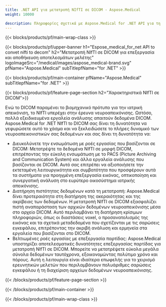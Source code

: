 ```yaml
---
title: .NET API για μετατροπή NIfTI σε DICOM - Aspose.Medical
weight: 10000

description: Πληροφορίες σχετικά με Aspose.Medical for .NET API για τη μετατροπή NIfTI σε DICOM
---
```


{{< blocks/products/pf/main-wrap-class >}}

{{< blocks/products/pf/upper-banner h1="Espose_medical_for_net API to convet nifti to decom" h2="Μετατροπή NIfTI σε DICOM για επεξεργασία και αποθήκευση αποτελεσμάτων μελέτης" logoImageSrc="/medical/images/aspose_medical-brand.svg" pfName="Aspose.Medical" subTitlepfName="for .NET" >}}

{{< blocks/products/pf/main-container pfName="Aspose.Medical" subTitlepfName="for .NET" >}}

{{< blocks/products/pf/feature-page-section h2="Χαρακτηριστικά NIfTI σε DICOM">}}

<p>Ενώ το DICOM παραμένει το βιομηχανικό πρότυπο για την ιατρική απεικόνιση, το NIfTI υπερέχει στην έρευνα νευροαπεικόνισης. Ωστόσο, πολλά εξειδικευμένα εργαλεία ανάλυσης απαιτούν δεδομένα DICOM. Aspose.Medical for .NET NIfTI to DICOM σας δίνει τη δυνατότητα να γεφυρώσετε αυτό το χάσμα και να ξεκλειδώσετε το πλήρες δυναμικό των νευροαπεικονιστικών σας δεδομένων και σας δίνει τη δυνατότητα να:</p>

<ul>
<li>Διευκολύνετε την ενσωμάτωση με ροές εργασίας που βασίζονται σε DICOM: Μετατρέψτε τα δεδομένα NIfTI σε μορφή DICOM, επιτρέποντας την εύκολη ενσωμάτωση με το PACS (Picture Archiving and Communication System) και άλλα εργαλεία ανάλυσης που βασίζονται σε DICOM. Αυτό σας επιτρέπει να αξιοποιήσετε την εκτεταμένη λειτουργικότητα και συμβατότητα που προσφέρουν αυτά τα συστήματα για προηγμένη επεξεργασία εικόνας, οπτικοποίηση και συνεργατική ανάλυση στο ευρύτερο οικοσύστημα ιατρικής απεικόνισης.</li>
<li>Διατήρηση πιστότητας δεδομένων κατά τη μετατροπή: Aspose.Medical δίνει προτεραιότητα στη διατήρηση της ακεραιότητας και της ακρίβειας των δεδομένων. Η μετατροπή NIfTI σε DICOM εξασφαλίζει πιστή αναπαράσταση των αρχικών δεδομένων νευροαπεικόνισης μέσα στο αρχείο DICOM. Αυτό περιλαμβάνει τη διατήρηση κρίσιμων πληροφοριών, όπως οι διαστάσεις voxel, ο προσανατολισμός της εικόνας και τα σχετικά μεταδεδομένα που σχετίζονται με τις σαρώσεις εγκεφάλου, επιτρέποντας την ακριβή ανάλυση και ερμηνεία στα εργαλεία που βασίζονται στο DICOM.</li>
<li>Βελτιωμένες ροές εργασίας με επεξεργασία παρτίδας: Aspose.Medical υποστηρίζει αποτελεσματικές δυνατότητες επεξεργασίας παρτίδας για μετατροπή NIfTI σε DICOM. Μπορείτε να μετατρέψετε εύκολα μεγάλα σύνολα δεδομένων ταυτόχρονα, εξοικονομώντας πολύτιμο χρόνο και πόρους. Αυτή η λειτουργία είναι ιδιαίτερα επωφελής για το χειρισμό ερευνητικών μελετών που περιλαμβάνουν πολυάριθμες σαρώσεις εγκεφάλου ή τη διαχείριση αρχείων δεδομένων νευροαπεικόνισης.</li>
</ul>

{{< /blocks/products/pf/feature-page-section >}}

{{< /blocks/products/pf/main-container >}}

{{< /blocks/products/pf/main-wrap-class >}}